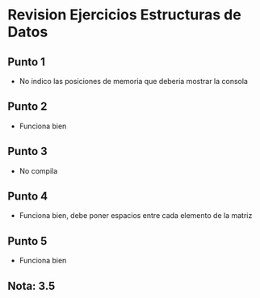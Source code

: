 # Revision Ejercicios Estructuras de Datos

## Punto 1

* No indico las posiciones de memoria que deberia mostrar la consola
  
## Punto 2

* Funciona bien

## Punto 3

* No compila

## Punto 4

* Funciona bien, debe poner espacios entre cada elemento de la matriz

## Punto 5

* Funciona bien

## Nota: 3.5
